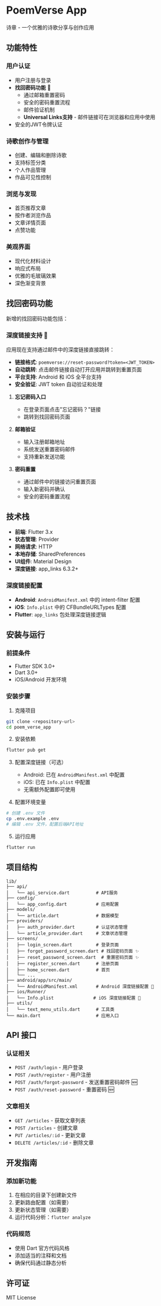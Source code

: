 # PoemVerse App
诗章 - 一个优雅的诗歌分享与创作应用

## 功能特性

### 用户认证
- 用户注册与登录
- **找回密码功能** 📧
  - 通过邮箱重置密码
  - 安全的密码重置流程
  - 邮件验证机制
  - **Universal Links支持** - 邮件链接可在浏览器和应用中使用
- 安全的JWT令牌认证

### 诗歌创作与管理
- 创建、编辑和删除诗歌
- 支持标签分类
- 个人作品管理
- 作品可见性控制

### 浏览与发现
- 首页推荐文章
- 按作者浏览作品
- 文章详情页面
- 点赞功能

### 美观界面
- 现代化材料设计
- 响应式布局
- 优雅的毛玻璃效果
- 深色渐变背景

## 找回密码功能

新增的找回密码功能包括：

### 深度链接支持 🔗

应用现在支持通过邮件中的深度链接直接跳转：
- **链接格式**: `poemverse://reset-password?token=<JWT_TOKEN>`
- **自动跳转**: 点击邮件链接自动打开应用并跳转到重置页面
- **平台支持**: Android 和 iOS 全平台支持
- **安全验证**: JWT token 自动验证和处理

1. **忘记密码入口**
   - 在登录页面点击"忘记密码？"链接
   - 跳转到找回密码页面

2. **邮箱验证**
   - 输入注册邮箱地址
   - 系统发送重置密码邮件
   - 支持重新发送功能

3. **密码重置**
   - 通过邮件中的链接访问重置页面
   - 输入新密码并确认
   - 安全的密码重置流程

## 技术栈

- **前端**: Flutter 3.x
- **状态管理**: Provider
- **网络请求**: HTTP
- **本地存储**: SharedPreferences
- **UI组件**: Material Design
- **深度链接**: app_links 6.3.2+

### 深度链接配置
- **Android**: `AndroidManifest.xml` 中的 intent-filter 配置
- **iOS**: `Info.plist` 中的 CFBundleURLTypes 配置
- **Flutter**: `app_links` 包处理深度链接逻辑

## 安装与运行

### 前提条件
- Flutter SDK 3.0+
- Dart 3.0+
- iOS/Android 开发环境

### 安装步骤

1. 克隆项目
```bash
git clone <repository-url>
cd poem_verse_app
```

2. 安装依赖
```bash
flutter pub get
```

3. 配置深度链接（可选）
   - Android: 已在 `AndroidManifest.xml` 中配置
   - iOS: 已在 `Info.plist` 中配置
   - 无需额外配置即可使用

4. 配置环境变量
```bash
# 创建 .env 文件
cp .env.example .env
# 编辑 .env 文件，配置后端API地址
```

5. 运行应用
```bash
flutter run
```

## 项目结构

```
lib/
├── api/
│   └── api_service.dart          # API服务
├── config/
│   └── app_config.dart           # 应用配置
├── models/
│   └── article.dart              # 数据模型
├── providers/
│   ├── auth_provider.dart        # 认证状态管理
│   └── article_provider.dart     # 文章状态管理
├── screens/
│   ├── login_screen.dart         # 登录页面
│   ├── forgot_password_screen.dart # 找回密码页面 ✨
│   ├── reset_password_screen.dart  # 重置密码页面 ✨
│   ├── register_screen.dart      # 注册页面
│   ├── home_screen.dart          # 首页
│   └── ...
├── android/app/src/main/
│   └── AndroidManifest.xml       # Android 深度链接配置 🔧
├── ios/Runner/
│   └── Info.plist               # iOS 深度链接配置 🔧
├── utils/
│   └── text_menu_utils.dart      # 工具类
└── main.dart                     # 应用入口
```

## API 接口

### 认证相关
- `POST /auth/login` - 用户登录
- `POST /auth/register` - 用户注册
- `POST /auth/forgot-password` - 发送重置密码邮件 🆕
- `POST /auth/reset-password` - 重置密码 🆕

### 文章相关
- `GET /articles` - 获取文章列表
- `POST /articles` - 创建文章
- `PUT /articles/:id` - 更新文章
- `DELETE /articles/:id` - 删除文章

## 开发指南

### 添加新功能
1. 在相应的目录下创建新文件
2. 更新路由配置（如需要）
3. 更新状态管理（如需要）
4. 运行代码分析：`flutter analyze`

### 代码规范
- 使用 Dart 官方代码风格
- 添加适当的注释和文档
- 确保代码通过静态分析

## 许可证

MIT License
